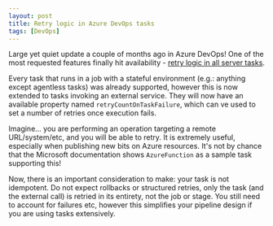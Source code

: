 ```yaml
---
layout: post
title: Retry logic in Azure DevOps tasks
tags: [DevOps]
---
```

Large yet quiet update a couple of months ago in Azure DevOps! One of the most requested features finally hit availability - [retry logic in all server tasks](https://learn.microsoft.com/en-us/azure/devops/release-notes/2024/sprint-240-update#retries-for-server-tasks).

Every task that runs in a job with a stateful environment (e.g.: anything except agentless tasks) was already supported, however this is now extended to tasks invoking an external service. They will now have an available property named `retryCountOnTaskFailure`, which can ve used to set a number of retries once execution fails. 

Imagine... you are performing an operation targeting a remote URL/system/etc, and you will be able to retry. It is extremely useful, especially when publishing new bits on Azure resources. It's not by chance that the Microsoft documentation shows `AzureFunction` as a sample task supporting this!

Now, there is an important consideration to make: your task is not idempotent. Do not expect rollbacks or structured retries, only the task (and the external call) is retried in its entirety, not the job or stage. You still need to account for failures etc, however this simplifies your pipeline design if you are using tasks extensively.
